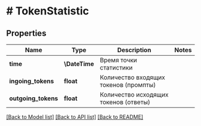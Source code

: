 # # TokenStatistic

## Properties

Name | Type | Description | Notes
------------ | ------------- | ------------- | -------------
**time** | **\DateTime** | Время точки статистики |
**ingoing_tokens** | **float** | Количество входящих токенов (промпты) |
**outgoing_tokens** | **float** | Количество исходящих токенов (ответы) |

[[Back to Model list]](../../README.md#models) [[Back to API list]](../../README.md#endpoints) [[Back to README]](../../README.md)
